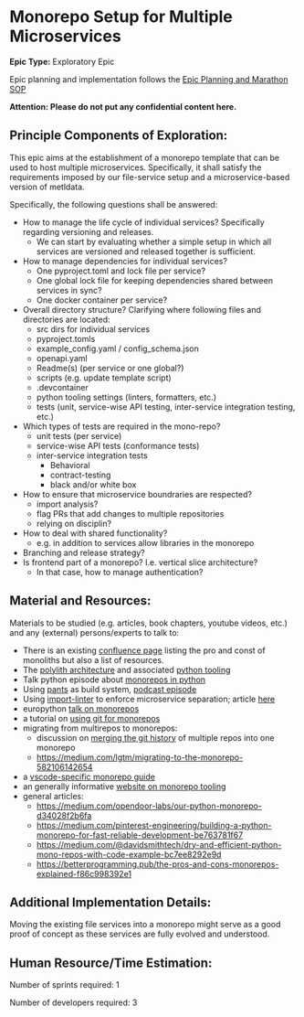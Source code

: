 # Monorepo Setup for Multiple Microservices
**Epic Type:** Exploratory Epic

Epic planning and implementation follows the
[Epic Planning and Marathon SOP](https://docs.ghga-dev.de/main/sops/sop001_epic_planning.html)

**Attention: Please do not put any confidential content here.**

## Principle Components of Exploration:

This epic aims at the establishment of a monorepo template that can be used to host
multiple microservices. Specifically, it shall satisfy the requirements imposed by 
our file-service setup and a microservice-based version of metldata.

Specifically, the following questions shall be answered:

- How to manage the life cycle of individual services? Specifically regarding versioning
  and releases.
    - We can start by evaluating whether a simple setup in which all services are
      versioned and released together is sufficient.
- How to manage dependencies for individual services?
    - One pyproject.toml and lock file per service?
    - One global lock file for keeping dependencies shared between services in sync?
    - One docker container per service?
- Overall directory structure? Clarifying where following files and directories are
  located:
    - src dirs for individual services
    - pyproject.tomls
    - example_config.yaml / config_schema.json
    - openapi.yaml
    - Readme(s) (per service or one global?)
    - scripts (e.g. update template script)
    - .devcontainer
    - python tooling settings (linters, formatters, etc.)
    - tests (unit, service-wise API testing, inter-service integration testing, etc.)
- Which types of tests are required in the mono-repo?
    - unit tests (per service)
    - service-wise API tests (conformance tests)
    - inter-service integration tests
        - Behavioral
        - contract-testing
        - black and/or white box
- How to ensure that microservice boundraries are respected?
    - import analysis?
    - flag PRs that add changes to multiple repositories
    - relying on disciplin?
- How to deal with shared functionality?
    - e.g. in addition to services allow libraries in the monorepo
- Branching and release strategy?
- Is frontend part of a monorepo? I.e. vertical slice architecture?
    - In that case, how to manage authentication?


## Material and Resources:

Materials to be studied (e.g. articles, book chapters, youtube videos, etc.) and any (external) persons/experts to talk to:

- There is an existing [confluence page](https://wiki.verbis.dkfz.de/x/bwDYCg) listing
  the pro and const of monoliths but also a list of resources.
- The [polylith architecture](https://polylith.gitbook.io/polylith) and associated
  [python tooling](https://davidvujic.github.io/python-polylith-docs/)
- Talk python episode about [monorepos in python](https://talkpython.fm/episodes/show/399/monorepos-in-python)
- Using [pants](https://www.pantsbuild.org/) as build system,
  [podcast episode](https://talkpython.fm/episodes/show/387/build-all-the-things-with-pants-build-system)
- Using [import-linter](https://github.com/seddonym/import-linter) to enforce
  microservice separation; article [here](https://www.piglei.com/articles/en-6-ways-to-improve-the-arch-of-you-py-project/)
- europython [talk on monorepos](https://www.youtube.com/watch?v=N6ENyH4_r8U)
- a tutorial on [using git for monorepos](https://www.atlassian.com/git/tutorials/monorepos)
- migrating from multirepos to monorepos:
    - discussion on
      [merging the git history](https://softwareengineering.stackexchange.com/questions/379228/steps-to-convert-multi-repo-to-mono-repo#:~:text=By%20default%20this%20will%20add%20the%20complete%20history%2C,updates%20from%20the%20original%20repo%20%28git%20subtree%20pull%29.)
      of multiple repos into one monorepo
    - https://medium.com/lgtm/migrating-to-the-monorepo-582106142654
- a [vscode-specific monorepo guide](https://github.com/microsoft/vscode-python/wiki/Mono-Repo-Set%E2%80%90up-Guide)
- an generally informative [website on monorepo tooling](https://monorepo.tools/)
- general articles:
    - https://medium.com/opendoor-labs/our-python-monorepo-d34028f2b6fa
    - https://medium.com/pinterest-engineering/building-a-python-monorepo-for-fast-reliable-development-be763781f67
    - https://medium.com/@davidsmithtech/dry-and-efficient-python-mono-repos-with-code-example-bc7ee8292e9d
    - https://betterprogramming.pub/the-pros-and-cons-monorepos-explained-f86c998392e1


## Additional Implementation Details:

Moving the existing file services into a monorepo might serve as a good proof of
concept as these services are fully evolved and understood.


## Human Resource/Time Estimation:

Number of sprints required: 1

Number of developers required: 3
